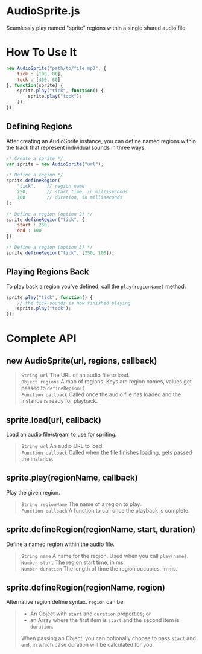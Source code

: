 AudioSprite.js
==============
Seamlessly play named "sprite" regions within a single shared audio file.  

How To Use It
=============
```JavaScript
new AudioSprite("path/to/file.mp3", {
	tick : [100, 80],
	tock : [400, 60]
}, function(sprite) {
	sprite.play("tick", function() {
		sprite.play("tock");
	});
});
```

Defining Regions
----------------
After creating an AudioSprite instance, you can define named regions within the track that represent individual sounds in three ways.
```JavaScript
/* Create a sprite */
var sprite = new AudioSprite("url");

/* Define a region */
sprite.defineRegion(
	"tick",    // region name
	250,       // start time, in milliseconds
	100        // duration, in milliseconds
);

/* Define a region (option 2) */
sprite.defineRegion("tick", {
	start : 250,
	end : 100
});

/* Define a region (option 3) */
sprite.defineRegion("tick", [250, 100]);
```

Playing Regions Back
--------------------
To play back a region you've defined, call the `play(regionName)` method:

```JavaScript
sprite.play("tick", function() {
	// the tick sounds is now finished playing
	sprite.play("tock");
});
```

Complete API
============

new AudioSprite(url, regions, callback)
---------------------------------------
>	`String url`		The URL of an audio file to load.  
>	`Object regions`	A map of regions. Keys are region names, values get passed to `defineRegion()`.  
>	`Function callback`	Called once the audio file has loaded and the instance is ready for playback.  

sprite.load(url, callback)
--------------------------
Load an audio file/stream to use for spriting.  
>	`String url`		An audio URL to load.  
>	`Function callback`	Called when the file finishes loading, gets passed the instance.

sprite.play(regionName, callback)
---------------------------------
Play the given region.  
>	`String regionName`	The name of a region to play.  
>	`Function callback`	A function to call once the playback is complete.  

sprite.defineRegion(regionName, start, duration)
------------------------------------------------
Define a named region within the audio file.  
>	`String name`		A name for the region. Used when you call `play(name)`.  
>	`Number start`		The region start time, in ms.  
>	`Number duration`	The length of time the region occupies, in ms.  

sprite.defineRegion(regionName, region)
---------------------------------------
Alternative region define syntax. `region` can be:  
> - An Object with `start` and `duration` properties; or  
> - an Array where the first item is `start` and the second item is `duration`.  
> 
> When passing an Object, you can optionally choose to pass `start` and `end`, in which case duration will be calculated for you.


